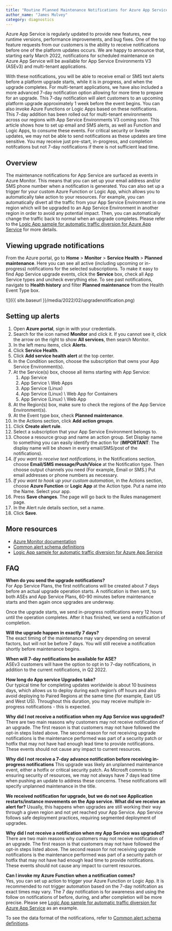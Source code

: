 ```yaml
---
title: "Routine Planned Maintenance Notifications for Azure App Service"
author_name: "James Mulvey"
category: diagnostics
---
```


Azure App Service is regularly updated to provide new features, new runtime versions, performance improvements, and bug fixes. One of the top feature requests from our customers is the ability to receive notifications before one of the platform updates occurs. We are happy to announce that, starting early March 2022, notifications for scheduled maintenance on Azure App Service will be available for App Service Environments V3 (ASEv3) and multi-tenant applications.

With these notifications, you will be able to receive email or SMS text alerts before a platform upgrade starts, while it is in progress, and when the upgrade completes. For multi-tenant applications, we have also included a more advanced 7-day notification option allowing for more time to prepare for an upgrade. This 7-day notification will alert customers to an upcoming platform upgrade approximately 1 week before the event begins. You can also invoke Azure Functions or Logic Apps based on these notifications. This 7-day addition has been rolled out for multi-tenant environments across our regions with App Service Environments V3 coming soon. This article shows how to set up email and SMS alerts, as well as Function and Logic Apps, to consume these events. For critical security or livesite updates, we may not be able to send notifications as these updates are time sensitive. You may receive just pre-start, in-progress, and completion notifcations but not 7-day notifications if there is not sufficient lead time.

## Overview

The maintenance notifications for App Service are surfaced as events in Azure Monitor. This means that you can set up your email address and/or SMS phone number when a notification is generated. You can also set up a trigger for your custom Azure Function or Logic App, which allows you to automatically take action to your resources. For example, you can automatically divert all the traffic from your App Service Environment in one region which will be upgraded to an App Service Environment in another region in order to avoid any potential impact. Then, you can automatically change the traffic back to normal when an upgrade completes. Please refer to the [Logic App sample for automatic traffic diversion for Azure App Service](https://github.com/Azure-Samples/azure-logic-app-traffic-update-samples) for more details.

## Viewing upgrade notifications

From the Azure portal, go to **Home** > **Monitor** > **Service Health** > **Planned maintenance**. Here you can see all active (including upcoming or in-progress) notifications for the selected subscriptions. To make it easy to find App Service upgrade events, click the **Service** box, check all App Service types and uncheck everything else. To see past notifications, navigate to **Health history** and filter **Planned maintenance** from the Health Event Type box.

![]({{ site.baseurl }}/media/2022/02/upgradenotification.png)

## Setting up alerts

1. Open **Azure portal**, sign in with your credentials.
1. Search for the icon named **Monitor** and click it. If you cannot see it, click the arrow on the right to show **All services**, then search Monitor.
1. In the left menu items, click **Alerts**.
1. Click **Service Health**.
1. Click **Add service health alert** at the top center.
1. In the Condition section, choose the subscription that owns your App Service Environment(s).
1. At the Service(s) box, choose all items starting with App Service:
    1. App Service
    1. App Service \ Web Apps
    1. App Service (Linux)
    1. App Service (Linux) \ Web App for Containers
    1. App Service (Linux) \ Web App
1. At the Region(s) box, make sure to check the regions of the App Service Environment(s).
1. At the Event type box, check **Planned maintenance**.
1. In the Actions section, click **Add action groups**.
1. Click **Create alert rule**.
1. Select a subscription that your App Service Environment belongs to.
1. Choose a resource group and name an action group. Set Display name to something you can easily identify the action for (**IMPORTANT**: The display name will be shown in every email/SMS/post of the notifications).
1. *If you want to receive text notifications*, in the Notifications section, choose **Email/SMS message/Push/Voice** at the Notification type. Then choose output channels you need (For example, Email or SMS.) Put email addresses or phone numbers as necessary.
1. *If you want to hook up your custom automation*, in the Actions section, choose **Azure Function** or **Logic App** at the Action type. Put a name into the Name. Select your app.
1. Press **Save changes**. The page will go back to the Rules management page.
1. In the Alert rule details section, set a name.
1. Click **Save**.

## More resources

- [Azure Monitor documentation](https://docs.microsoft.com/azure/azure-monitor/)
- [Common alert schema definitions](https://docs.microsoft.com/azure/azure-monitor/alerts/alerts-common-schema-definitions)
- [Logic App sample for automatic traffic diversion for Azure App Service](https://github.com/Azure-Samples/azure-logic-app-traffic-update-samples)

## FAQ

**When do you send the upgrade notifications?**  
For App Service Plans, the first notifications will be created about 7 days before an actual upgrade operation starts. A notification is then sent, to both ASEs and App Service Plans, 60-90 minutes before maintenance starts and then again once upgrades are underway.  

Once the upgrade starts, we send in-progress notifications every 12 hours until the operation completes. After it has finished, we send a notification of completion.

**Will the upgrade happen in exactly 7 days?**  
The exact timing of the maintenance may vary depending on several factors, but will not be before 7 days. You will still receive a notification shortly before maintenance begins.

**When will 7-day notifications be available for ASE?**  
ASEv3 customers will have the option to opt in to 7-day notifications, in addition to the current notifications, in Q2 2022.

**How long do App service Upgrades take?**  
Our typical time for completing updates worldwide is about 10 business days, which allows us to deploy during each region’s off hours and also avoid deploying to Paired Regions at the same time (for example, East US and West US). Throughout this duration, you may receive multiple in-progress notifications - this is expected.

**Why did I not receive a notification when my App Service was upgraded?**  
There are two main reasons why customers may not receive notification of an upgrade. The first reason is that customers may not have followed the opt-in steps listed above. The second reason for not receiving upgrade notifications is the maintenance performed was part of a security patch or hotfix that may not have had enough lead time to provide notifications. These events should not cause any impact to current resources.

**Why did I not receive a 7-day advance notification before receiving in-progress notifications** 
This upgrade was likely an unplanned maintenance event, either a hotfix or critical security patch. As Microsft commits to ensuring security of resources, we may not always have 7 days lead time when pushing an update to address these concerns. These notifications will specify unplanned maintenance in the title.

**We received notification for upgrade, but we do not see Application restarts/instance movements on the App service. What did we receive an alert for?** 
Usually, this happens when upgrades are still working their way through a given region and not yet reached your App Service. App Service follows safe deployment practices, requiring segmented deployment of upgrades.

**Why did I not receive a notification when my App Service was upgraded?**  
There are two main reasons why customers may not receive notification of an upgrade. The first reason is that customers may not have followed the opt-in steps listed above. The second reason for not receiving upgrade notifications is the maintenance performed was part of a security patch or hotfix that may not have had enough lead time to provide notifications. These events should not cause any impact to current resources.

**Can I invoke my Azure Function when a notification comes?**  
Yes, you can set up action to trigger your Azure Function or Logic App. It is recommended to not trigger automation based on the 7-day notiifcation as exact times may vary. The 7 day notification is for awareness and using the follow on notifications of before, during, and after completion will be more precise. Please see [Logic App sample for automatic traffic diversion for Azure App Service](https://github.com/Azure-Samples/azure-logic-app-traffic-update-samples) as an example.

To see the data format of the notifications, refer to [Common alert schema definitions](https://docs.microsoft.com/azure/azure-monitor/alerts/alerts-common-schema-definitions).
